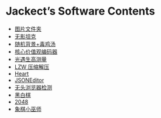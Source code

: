 <script>
var _hmt = _hmt || [];
(function() {
  var hm = document.createElement("script");
  hm.src = "https://hm.baidu.com/hm.js?fd409b8ac95d555e1d012c5f8b90469b";
  var s = document.getElementsByTagName("script")[0]; 
  s.parentNode.insertBefore(hm, s);
})();
</script>

# Jackect’s Software Contents
- [图片文件夹](tpwjj.html)
- [无影坦克](wytk.html)
- [随机背景+毒鸡汤](djt.html)
- [核心价值观编码器](core-values-encoder)
- [光遇生高测量](sky-height)
- [LZW 压缩解压](lzw.html)
- [Heart](heart)
- [JSONEditor](json-editor)
- [无头浏览器检测](detect-headless.html)
- [黑白棋](othello)
- [2048](origin-2048)
- [象棋小巫师](xqwlight)
